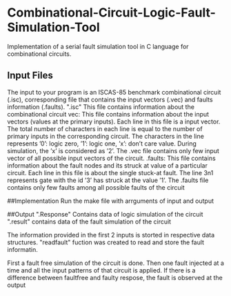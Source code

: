 # Combinational-Circuit-Logic-Fault-Simulation-Tool

Implementation of a serial fault simulation tool in C language for combinational circuits. 


## Input Files 

The input to your program is an ISCAS-85 benchmark combinational circuit (.isc), corresponding file that contains the input vectors (.vec) and faults information (.faults).
".isc" This file contains information about the combinational circuit
vec: This file contains information about the input vectors (values at the primary inputs). Each line in this file is a input vector. The total number of characters in each line is equal to the number of primary inputs in the corresponding circuit. The characters in the line represents ’0’: logic zero, ’1’: logic one, ’x’: don’t care value. During simulation, the ’x’ is considered as ’2’. The .vec file contains only few input vector of all possible input vectors of the circuit.
.faults: This file contains information about the fault nodes and its struck at value of a particular circuit. Each line in this file is about the single stuck-at fault. The line 3n1 represents gate with the id ’3’ has struck at the value ’1’. The .faults file contains only few faults among all possible faults of the circuit

##Implementation
Run the make file with arrguments of input and output

##Output 
".Response" Contains data of logic simulation of the circuit
".result" contains data of the fault simulation of the circuit

The information provided in the first 2 inputs is storted in respective data structures. "readfault" fuction was created to read and store the fault informatin. 

First a fault free simulation of the circuit is done. Then one fault injected at a time and all the input patterns of that circuit is applied. If there is a difference between faultfree and faulty respose, the fault is observed at the output 

